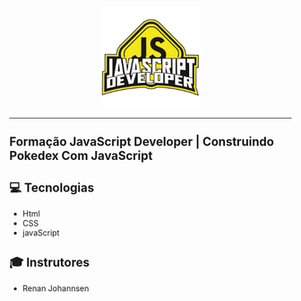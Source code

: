 <p align="center">
    <img width="180" src="./assets/js.webp">
</p>

-------
## Formação JavaScript Developer | Construindo Pokedex Com JavaScript

## 💻 Tecnologias
- Html
- CSS
- javaScript

## 🎓 Instrutores
 - Renan Johannsen
 